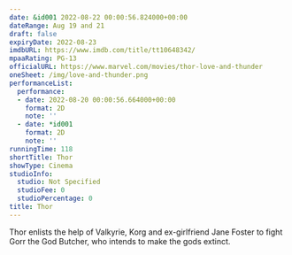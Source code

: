 ```yaml
---
date: &id001 2022-08-22 00:00:56.824000+00:00
dateRange: Aug 19 and 21
draft: false
expiryDate: 2022-08-23
imdbURL: https://www.imdb.com/title/tt10648342/
mpaaRating: PG-13
officialURL: https://www.marvel.com/movies/thor-love-and-thunder
oneSheet: /img/love-and-thunder.png
performanceList:
  performance:
  - date: 2022-08-20 00:00:56.664000+00:00
    format: 2D
    note: ''
  - date: *id001
    format: 2D
    note: ''
runningTime: 118
shortTitle: Thor
showType: Cinema
studioInfo:
  studio: Not Specified
  studioFee: 0
  studioPercentage: 0
title: Thor
---
```


Thor enlists the help of Valkyrie, Korg and ex-girlfriend Jane Foster to fight Gorr the God Butcher, who intends to make the gods extinct.